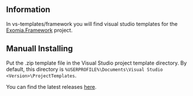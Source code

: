 ## Information

In vs-templates/framework you will find visual studio templates for the [Exomia.Framework](https://github.com/exomia/framework) project.

## Manuall Installing

Put the .zip template file in the Visual Studio project template directory. 
By default, this directory is `%USERPROFILE%\Documents\Visual Studio <Version>\ProjectTemplates`.

You can find the latest releases [here](https://github.com/exomia/templates/releases).